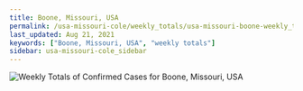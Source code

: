 ```yaml
---
title: Boone, Missouri, USA
permalink: /usa-missouri-cole/weekly_totals/usa-missouri-boone-weekly_totals.html
last_updated: Aug 21, 2021
keywords: ["Boone, Missouri, USA", "weekly totals"]
sidebar: usa-missouri-cole_sidebar
---
```


![Weekly Totals of Confirmed Cases for Boone, Missouri, USA](/covid_tracker/images/graphs/usa-missouri-boone-weekly_totals_graph.png)
